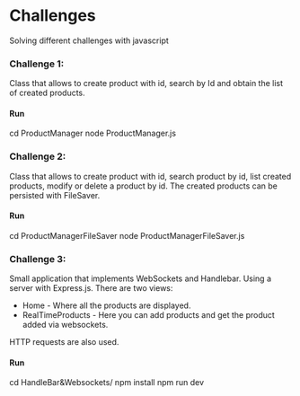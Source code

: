# Challenges
Solving different challenges with javascript

### Challenge 1:
Class that allows to create product with id, search by Id and obtain the list of created products.

#### Run
cd ProductManager
node ProductManager.js

### Challenge 2:
Class that allows to create product with id, search product by id, list created products, modify or delete a product by id. The created products can be persisted with FileSaver.

#### Run
cd ProductManagerFileSaver
node ProductManagerFileSaver.js


### Challenge 3:
Small application that implements WebSockets and Handlebar. Using a server with Express.js.
There are two views:
- Home - Where all the products are displayed.
- RealTimeProducts - Here you can add products and get the product added via websockets.

HTTP requests are also used.

#### Run
cd HandleBar\&Websockets/
npm install
npm run dev

